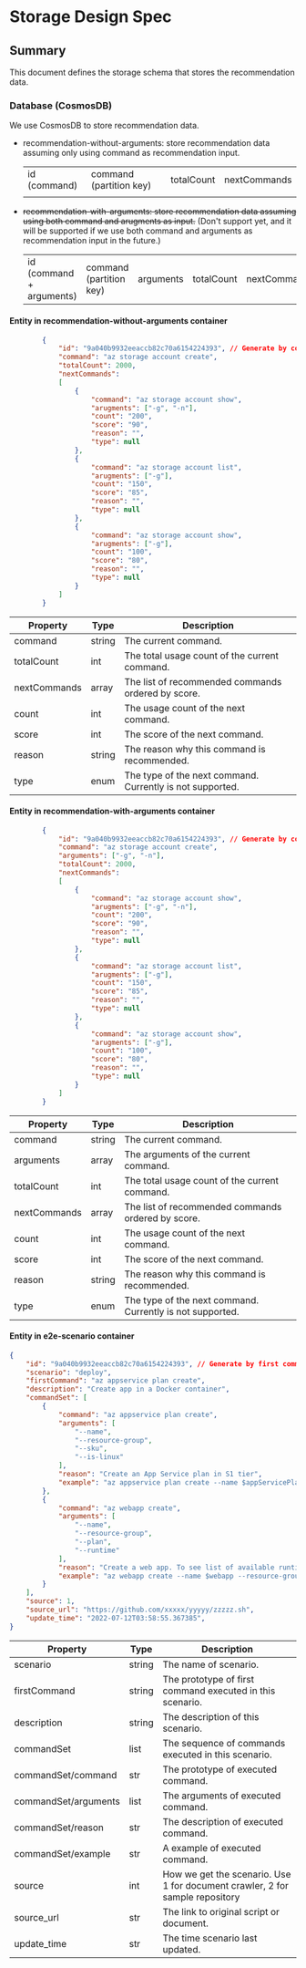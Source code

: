 # Storage Design Spec

## Summary

This document defines the storage schema that stores the recommendation data.

### Database (CosmosDB)
We use CosmosDB to store recommendation data.

- recommendation-without-arguments: store recommendation data assuming only using command as recommendation input.

  |   |   |   |   |
  |---|---|---|---|
  | id (command) | command (partition key) | totalCount | nextCommands |
  |   |   |   |   |

- ~~recommendation-with-arguments: store recommendation data assuming using both command and arugments as input.~~ (Don't support yet, and it will be supported if we use both command and arguments as recommendation input in the future.)

  |   |   |   |   |   |
  |---|---|---|---|---|
  | id (command + arguments) | command (partition key) | arguments | totalCount | nextCommands |

#### Entity in recommendation-without-arguments container
       

```json
        {
            "id": "9a040b9932eeaccb82c70a6154224393", // Generate by command
            "command": "az storage account create",
            "totalCount": 2000,
            "nextCommands":
            [
                {
                    "command": "az storage account show",
                    "arugments": ["-g", "-n"],
                    "count": "200",
                    "score": "90",
                    "reason": "",
                    "type": null
                },
                {
                    "command": "az storage account list",
                    "arugments": ["-g"],
                    "count": "150",
                    "score": "85",
                    "reason": "",
                    "type": null
                },
                {
                    "command": "az storage account show",
                    "arugments": ["-g"],
                    "count": "100",
                    "score": "80",
                    "reason": "",
                    "type": null
                }
            ]
        }
```

  | Property | Type | Description |
  | ------ | ------ | ------ |
  | command | string | The current command. |
  | totalCount | int | The total usage count of the current command. |
  | nextCommands | array | The list of recommended commands ordered by score. |
  | count | int | The usage count of the next command. |
  | score | int | The score of the next command. |
  | reason | string | The reason why this command is recommended. |
  | type | enum | The type of the next command. Currently is not supported. |


#### Entity in recommendation-with-arguments container
       

```json
        {
            "id": "9a040b9932eeaccb82c70a6154224393", // Generate by command + arguments
            "command": "az storage account create",
            "arguments": ["-g", "-n"],
            "totalCount": 2000,
            "nextCommands":
            [
                {
                    "command": "az storage account show",
                    "arugments": ["-g", "-n"],
                    "count": "200",
                    "score": "90",
                    "reason": "",
                    "type": null
                },
                {
                    "command": "az storage account list",
                    "arugments": ["-g"],
                    "count": "150",
                    "score": "85",
                    "reason": "",
                    "type": null
                },
                {
                    "command": "az storage account show",
                    "arugments": ["-g"],
                    "count": "100",
                    "score": "80",
                    "reason": "",
                    "type": null
                }
            ]
        }
```

  | Property | Type | Description |
  | ------ | ------ | ------ |
  | command | string | The current command. |
  | arguments | array | The arguments of the current command. |
  | totalCount | int | The total usage count of the current command. |
  | nextCommands | array | The list of recommended commands ordered by score. |
  | count | int | The usage count of the next command. |
  | score | int | The score of the next command. |
  | reason | string | The reason why this command is recommended. |
  | type | enum | The type of the next command. Currently is not supported. |

#### Entity in e2e-scenario container

```json
{
    "id": "9a040b9932eeaccb82c70a6154224393", // Generate by first command + scenario
    "scenario": "deploy",
    "firstCommand": "az appservice plan create",
    "description": "Create app in a Docker container",
    "commandSet": [
        {
            "command": "az appservice plan create",
            "arguments": [
                "--name",
                "--resource-group",
                "--sku",
                "--is-linux"
            ],
            "reason": "Create an App Service plan in S1 tier",
            "example": "az appservice plan create --name $appServicePlan --resource-group $resourceGroup --sku S1 --is-linux"
        },
        {
            "command": "az webapp create",
            "arguments": [
                "--name",
                "--resource-group",
                "--plan",
                "--runtime"
            ],
            "reason": "Create a web app. To see list of available runtimes, run 'az webapp list-runtimes --linux'",
            "example": "az webapp create --name $webapp --resource-group $resourceGroup --plan $appServicePlan --runtime NODE|14-lts"
        }
    ],
    "source": 1,
    "source_url": "https://github.com/xxxxx/yyyyy/zzzzz.sh",
    "update_time": "2022-07-12T03:58:55.367385",
}
```

  | Property | Type | Description |
  | ------ | ------ | ------ |
  | scenario | string | The name of scenario. |
  | firstCommand | string | The prototype of first command executed in this scenario. |
  | description | string | The description of this scenario. |
  | commandSet | list | The sequence of commands executed in this scenario. |
  | commandSet/command | str | The prototype of executed command. |
  | commandSet/arguments | list | The arguments of executed command. |
  | commandSet/reason | str | The description of executed command. |
  | commandSet/example | str | A example of executed command. |
  | source | int | How we get the scenario. Use 1 for document crawler, 2 for sample repository |
  | source_url | str | The link to original script or document. |
  | update_time | str | The time scenario last updated. |